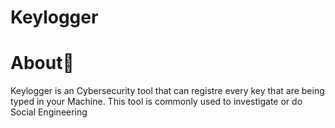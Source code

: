 # Keylogger
<h1 align="left">About📕</h1>
<p align="left">Keylogger is an Cybersecurity tool that can registre every key that are being typed in your Machine.
This tool is commonly used to investigate or do Social Engineering</p>

